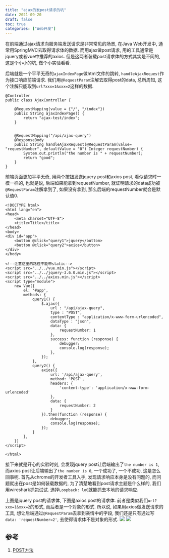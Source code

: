 ```yaml
---
title: "ajax的发post请求的坑"
date: 2021-09-20
draft: false
toc: true
categories: ["Web开发"]
---
```


在前端通过ajax请求向服务端发送请求是非常常见的场景, 在Java Web开发中, 通常用SpringMVC去取得请求体的数据. 而用ajax做post请求, 用的工具通常是jquery或者vue中推荐的axios. 但是这两者装载post请求体的方式其实是不同的, 这是个小小的坑, 做个小实验看看.

后端就是一个平平无奇的`ajaxIndexPage`做html文件的跳转, `handleAjaxRequest`作为接口响应前端请求. 我们用`@RequestParam`注解去取得post的data, 总所周知, 这个注解只能取到`url?xxx=1&xxx=2`这样的数据.
```
@Controller
public class AjaxController {

    @RequestMapping(value = {"/", "/index"})
    public String ajaxIndexPage() {
        return "ajax-test/index";
    }


    @RequestMapping("/api/ajax-query")
    @ResponseBody
    public String handleAjaxRequest(@RequestParam(value= "requestNumber", defaultValue = "0") Integer requestNumber) {
        System.out.println("the number is " + requestNumber);
        return "good";
    }
}
```

前端页面更加平平无奇, 用两个按钮发送jquery post和axios post, 看似请求时一模一样的, 也就是说, 后端如果能拿到requestNumber, 就证明请求的data成功被`@RequestParam`注解拿到了, 如果没有拿到, 那么后端的requestNumber就会是默认值0.
```
<!DOCTYPE html>
<html lang="en">
<head>
    <meta charset="UTF-8">
    <title>Title</title>
</head>
<body>
<div id="app">
    <button @click="query1">jquery</button>
    <button @click="query2">axios</button>
</div>
</body>

<!--注意这里的路径不能带static-->
<script src="../../vue.min.js"></script>
<script src="../../jquery-3.6.0.min.js"></script>
<script src="../../axios.min.js"></script>
<script type="module">
    new Vue({
        el: '#app',
        methods: {
            query1() {
                $.ajax({
                    url : "/api/ajax-query",
                    type : "POST",
                    contentType : "application/x-www-form-urlencoded",
                    dataType : "json",
                    data: {
                        requestNumber: 1
                    },
                    success: function (response) {
                        debugger;
                        console.log(response);
                    },
                });
            },
            query2() {
                axios({
                    url: '/api/ajax-query',
                    method: 'POST',
                    headers: {
                        'content-type': 'application/x-www-form-urlencoded'
                    },
                    data: {
                        requestNumber: 2
                    }
                }).then(function (response) {
                    debugger;
                    console.log(response);
                });
            }
        },
    })
</script>

</html>
```

接下来就是开心的实验时刻, 会发现jquery post让后端输出了`the number is 1`, 而axios post让后端输出了`the number is 0`, 一个成功了, 一个不成功, 这是怎么回事呢. 首先从chrome的开发者工具入手, 发现请求响应本身是没有问题的, 而问题就出在post是如何装载数据的, 为了清楚地看到post请求主题是什么样的, 我们用wireshark抓包试试. 选择`Loopback: lo0`就能抓去本地的请求响应. 

上图是jquery post的请求体, 下图是axios post的请求体. 前者是类似我们`url?xxx=1&xxx=2`的形式, 而后者是一个对象的形式. 所以说, 如果用axios做发送请求的工具, 想让后端通过`@RequestParam`去拿到亲情中的字段, 我们还是只有通过写`data: 'requestNumber=2'`, 去使得请求体不是对象的形式.
![](/64_1.png)
![](/64_2.png)

## 参考
1. [POST方法](https://developer.mozilla.org/zh-CN/docs/Web/HTTP/Methods/POST)